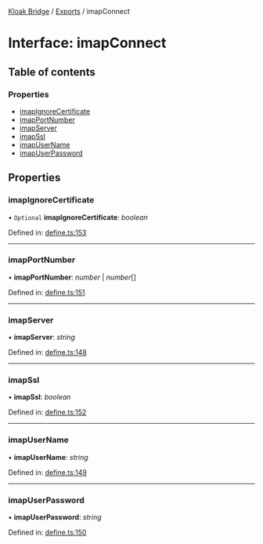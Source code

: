 [Kloak Bridge](../README.md) / [Exports](../modules.md) / imapConnect

# Interface: imapConnect

## Table of contents

### Properties

- [imapIgnoreCertificate](imapconnect.md#imapignorecertificate)
- [imapPortNumber](imapconnect.md#imapportnumber)
- [imapServer](imapconnect.md#imapserver)
- [imapSsl](imapconnect.md#imapssl)
- [imapUserName](imapconnect.md#imapusername)
- [imapUserPassword](imapconnect.md#imapuserpassword)

## Properties

### imapIgnoreCertificate

• `Optional` **imapIgnoreCertificate**: *boolean*

Defined in: [define.ts:153](https://github.com/CoNET-project/kloak-bridge/blob/89f6f20/src/define.ts#L153)

___

### imapPortNumber

• **imapPortNumber**: *number* \| *number*[]

Defined in: [define.ts:151](https://github.com/CoNET-project/kloak-bridge/blob/89f6f20/src/define.ts#L151)

___

### imapServer

• **imapServer**: *string*

Defined in: [define.ts:148](https://github.com/CoNET-project/kloak-bridge/blob/89f6f20/src/define.ts#L148)

___

### imapSsl

• **imapSsl**: *boolean*

Defined in: [define.ts:152](https://github.com/CoNET-project/kloak-bridge/blob/89f6f20/src/define.ts#L152)

___

### imapUserName

• **imapUserName**: *string*

Defined in: [define.ts:149](https://github.com/CoNET-project/kloak-bridge/blob/89f6f20/src/define.ts#L149)

___

### imapUserPassword

• **imapUserPassword**: *string*

Defined in: [define.ts:150](https://github.com/CoNET-project/kloak-bridge/blob/89f6f20/src/define.ts#L150)
